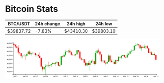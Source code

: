 # Bitcoin Stats

BTC/USDT|24h change|24h high|24h low|
|---|---|---|---|
|$39837.72|-7.83%|$43410.30|$39803.10|

<img src="./chart.svg">
